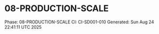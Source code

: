 # 08-PRODUCTION-SCALE
Phase: 08-PRODUCTION-SCALE
CI: CI-SD001-010
Generated: Sun Aug 24 22:41:11 UTC 2025
